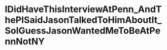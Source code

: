 # IDidHaveThisInterviewAtPenn_AndThePISaidJasonTalkedToHimAboutIt_SoIGuessJasonWantedMeToBeAtPennNotNY